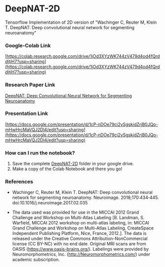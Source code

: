 # DeepNAT-2D
Tensorflow Implementation of 2D version of "Wachinger C, Reuter M, Klein T. DeepNAT: Deep convolutional neural network for segmenting neuroanatomy"

### Google-Colab Link
[https://colab.research.google.com/drive/1jOd3XYzWK744zV479d4od4fQrddjtjH7?usp=sharing](https://colab.research.google.com/drive/1jOd3XYzWK744zV479d4od4fQrddjtjH7?usp=sharing)

### Research Paper Link
[DeepNAT: Deep Convolutional Neural Network for Segmenting Neuroanatomy](https://pubmed.ncbi.nlm.nih.gov/28223187/#:~:text=Favorites-,Abstract,and%20a%20multi%2Dclass%20classification.)

### Presentation Link
[https://docs.google.com/presentation/d/1cP-nDOe79ci2ySgskidZrjB0JQo-mHwHrcMaVQJ2Dl4/edit?usp=sharing](https://docs.google.com/presentation/d/1cP-nDOe79ci2ySgskidZrjB0JQo-mHwHrcMaVQJ2Dl4/edit?usp=sharing)

### How can I run the notebook?
1. Save the complete [DeepNAT-2D](https://drive.google.com/drive/folders/1fjKll_nglfSf7pCRVgIgYVjYsgnvfUjJ?usp=sharing) folder in your google drive. 
2. Make a copy of the Colab Notebook and there you go!

### References
- Wachinger C, Reuter M, Klein T. DeepNAT: Deep convolutional neural network for segmenting neuroanatomy. Neuroimage. 2018;170:434‐445. doi:10.1016/j.neuroimage.2017.02.035

- The data used was provided for use in the MICCAI 2012 Grand Challenge and Workshop on Multi-Atlas Labeling [B. Landman, S. Warfield, MICCAI 2012 workshop on multi-atlas labeling, in: MICCAI Grand Challenge and Workshop on Multi-Atlas Labeling, CreateSpace Independent Publishing Platform, Nice, France, 2012.]. The data is released under the Creative Commons Attribution-NonCommercial license (CC BY-NC) with no end date. Original MRI scans are from OASIS (https://www.oasis-brains.org/). Labelings were provided by Neuromorphometrics, Inc. (http://Neuromorphometrics.com/) under academic subscription.
